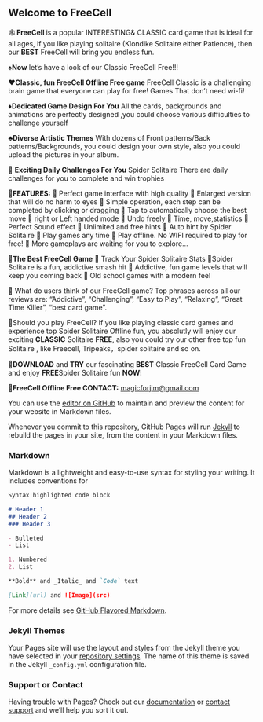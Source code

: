## Welcome to FreeCell


🕸️<h><b> FreeCell </h></b> is a popular INTERESTING& CLASSIC card game that is ideal for all ages, if you like playing solitaire (Klondike Solitaire either Patience), then our <h><b> BEST</h></b> FreeCell will bring you endless fun. 

♠️<h><b>Now</h></b>
let’s have a look of our  Classic FreeCell Free!!! 

♥️<h><b>Classic, fun FreeCell Offline Free game</h></b>
FreeCell Classic  is a challenging brain game that everyone can play for free!  Games That don’t need wi-fi!

♦️<h><b>Dedicated Game Design For You</h></b>
 All the cards, backgrounds and animations are perfectly designed ,you could choose various difficulties to challenge yourself

♣️<h><b>Diverse Artistic Themes</h></b>
  With dozens of Front patterns/Back patterns/Backgrounds, you could design your own style, also you could upload the pictures in your album.

📅 <h><b> Exciting Daily Challenges For You</h></b>
Spider Solitaire There are daily challenges for you to complete and win trophies

🌈<h><b>FEATURES:</h></b>
<h>🌵 Perfect game interface with high quality<h>
🌵 Enlarged version that will do no harm to eyes
🌵 Simple operation, each step can be completed by clicking or dragging
🌵 Tap to automatically choose the best move
🌵 right or Left handed mode
🌵 Undo freely
🌵 Time, move,statistics
🌵 Perfect Sound effect
🌵 Unlimited and free hints
🌵 Auto hint by Spider Solitaire 
🌵 Play games any time
🌵 Play offline. No WIFI required to play for free!
🌵 More gameplays are waiting for you to explore...

🌈<h><b>The Best FreeCell Game</h></b>
🌹 Track Your Spider Solitaire Stats
🌹Spider Solitaire is a fun, addictive smash hit
🌹 Addictive, fun game levels that will keep you coming back
🌹 Old school games with a modern feel

🌹 What do users think of our FreeCell game?
Top phrases across all our reviews are: “Addictive”, “Challenging”, “Easy to Play”, “Relaxing”, “Great Time Killer”, “best card game”.

🌹Should you play FreeCell?
If you like playing classic card games and experience top Spider Solitaire Offline fun, you absolutly will enjoy our exciting <h><b>CLASSIC</h></b> Solitaire  <h><b>FREE</h></b>, also you could try our other free top fun Solitaire , like Freecell, Tripeaks，spider solitaire and so on.

📲<h><b>DOWNLOAD</h></b> and <h><b>TRY</h></b> our fascinating <h><b>BEST</h></b> Classic FreeCell Card Game and enjoy <h><b>FREE</h></b>Spider Solitaire fun <h><b>NOW</h></b>!

📧<h><b>FreeCell Offline Free CONTACT:</h></b>
magicforjim@gmail.com

You can use the [editor on GitHub](https://github.com/zhyan612/zhyan612.github.io/edit/main/README.md) to maintain and preview the content for your website in Markdown files.

Whenever you commit to this repository, GitHub Pages will run [Jekyll](https://jekyllrb.com/) to rebuild the pages in your site, from the content in your Markdown files.

### Markdown

Markdown is a lightweight and easy-to-use syntax for styling your writing. It includes conventions for

```markdown
Syntax highlighted code block

# Header 1
## Header 2
### Header 3

- Bulleted
- List

1. Numbered
2. List

**Bold** and _Italic_ and `Code` text

[Link](url) and ![Image](src)
```

For more details see [GitHub Flavored Markdown](https://guides.github.com/features/mastering-markdown/).

### Jekyll Themes

Your Pages site will use the layout and styles from the Jekyll theme you have selected in your [repository settings](https://github.com/zhyan612/zhyan612.github.io/settings/pages). The name of this theme is saved in the Jekyll `_config.yml` configuration file.

### Support or Contact

Having trouble with Pages? Check out our [documentation](https://docs.github.com/categories/github-pages-basics/) or [contact support](https://support.github.com/contact) and we’ll help you sort it out.
